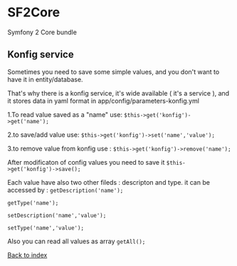 # SF2Core
Symfony 2 Core bundle
## Konfig service
Sometimes  you need  to save some  simple values, and  you don't  want  to have it in entity/database.

That's  why  there is  a  konfig  service,  it's wide available ( it's a service ), and  it stores data in yaml  format in app/config/parameters-konfig.yml

1.To read  value saved as a  "name" use:
`$this->get('konfig')->get('name');`

2.to save/add value  use:
`$this->get('konfig')->set('name','value');`

3.to remove value from konfig use :
`$this->get('konfig')->remove('name');`

After  modificaton of  config  values  you need  to save it 
`$this->get('konfig')->save();`


Each value have  also two other fileds : descripton and  type.
it can be accessed  by : 
`getDescription('name');`	

`getType('name');`

`setDescription('name','value');`

`setType('name','value');`


Also you  can read  all values  as  array 
`getAll();`


[Back to index](../README.md)




